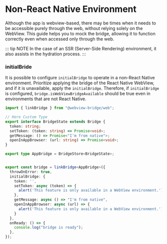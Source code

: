 # Non-React Native Environment

Although the app is webview-based, there may be times when it needs to be accessible purely through the web, without relying solely on the WebView.
This guide helps you to mock the bridge, allowing it to function correctly even when accessed only through the web.

::: tip NOTE
In the case of an SSR (Server-Side Rendering) environment, it also assists in the hydration process.
:::

### initialBride

It is possible to configure `initialBridge` to operate in a non-React Native environment.
Prioritize applying the bridge of the React Native WebView, and if it is unavailable, apply the `initialBridge`.
Therefore, if `initialBridge` is configured, `bridge.isWebViewBridgeAvailable` should be true even in environments that are not React Native.

```ts
import { linkBridge } from "@webview-bridge/web";

// Here Custom Type
export interface BridgeState extends Bridge {
  token: string;
  setToken: (token: string) => Promise<void>;
  getMessage: () => Promise<"I'm from native">;
  openInAppBrowser: (url: string) => Promise<void>;
} 

export type AppBridge = BridgeStore<BridgeState>;


export const bridge = linkBridge<AppBridge>({
  throwOnError: true,
  initialBridge: {
    token: '',
    setToken: async (token) => {
      alert('This feature is only available in a WebView environment.');
    },
    getMessage: async () => "I'm from native",
    openInAppBrowser: async (url) => {
      alert('This feature is only available in a WebView environment.');
    }
  },
  onReady: () => {
    console.log("bridge is ready");
  },
});
```
